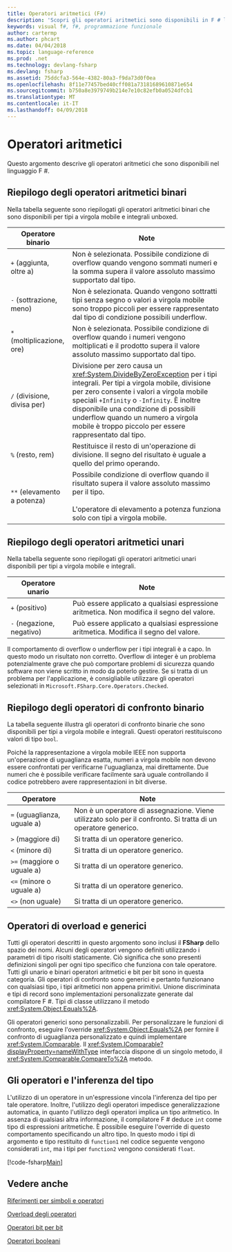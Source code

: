 ```yaml
---
title: Operatori aritmetici (F#)
description: 'Scopri gli operatori aritmetici sono disponibili in F # linguaggio di programmazione.'
keywords: visual f#, f#, programmazione funzionale
author: cartermp
ms.author: phcart
ms.date: 04/04/2018
ms.topic: language-reference
ms.prod: .net
ms.technology: devlang-fsharp
ms.devlang: fsharp
ms.assetid: 75ddcfa3-564e-4382-80a3-f9da73d0f0ea
ms.openlocfilehash: 8f11e77457bed40cff081a73181689610871e654
ms.sourcegitcommit: b750a8e3979749b214e7e10c82efb0a0524dfcb1
ms.translationtype: MT
ms.contentlocale: it-IT
ms.lasthandoff: 04/09/2018
---
```

# <a name="arithmetic-operators"></a>Operatori aritmetici

Questo argomento descrive gli operatori aritmetici che sono disponibili nel linguaggio F #.

## <a name="summary-of-binary-arithmetic-operators"></a>Riepilogo degli operatori aritmetici binari
Nella tabella seguente sono riepilogati gli operatori aritmetici binari che sono disponibili per tipi a virgola mobile e integrali unboxed.

|Operatore binario|Note|
|---------------|-----|
|`+` (aggiunta, oltre a)|Non è selezionata. Possibile condizione di overflow quando vengono sommati numeri e la somma supera il valore assoluto massimo supportato dal tipo.|
|`-` (sottrazione, meno)|Non è selezionata. Quando vengono sottratti tipi senza segno o valori a virgola mobile sono troppo piccoli per essere rappresentato dal tipo di condizione possibili underflow.|
|`*` (moltiplicazione, ore)|Non è selezionata. Possibile condizione di overflow quando i numeri vengono moltiplicati e il prodotto supera il valore assoluto massimo supportato dal tipo.|
|`/` (divisione, divisa per)|Divisione per zero causa un <xref:System.DivideByZeroException> per i tipi integrali. Per tipi a virgola mobile, divisione per zero consente i valori a virgola mobile speciali `+Infinity` o `-Infinity`. È inoltre disponibile una condizione di possibili underflow quando un numero a virgola mobile è troppo piccolo per essere rappresentato dal tipo.|
|`%` (resto, rem)|Restituisce il resto di un'operazione di divisione. Il segno del risultato è uguale a quello del primo operando.|
|`**` (elevamento a potenza)|Possibile condizione di overflow quando il risultato supera il valore assoluto massimo per il tipo.<br /><br />L'operatore di elevamento a potenza funziona solo con tipi a virgola mobile.|

## <a name="summary-of-unary-arithmetic-operators"></a>Riepilogo degli operatori aritmetici unari
Nella tabella seguente sono riepilogati gli operatori aritmetici unari disponibili per tipi a virgola mobile e integrali.


|Operatore unario|Note|
|--------------|-----|
|`+` (positivo)|Può essere applicato a qualsiasi espressione aritmetica. Non modifica il segno del valore.|
|`-` (negazione, negativo)|Può essere applicato a qualsiasi espressione aritmetica. Modifica il segno del valore.|
Il comportamento di overflow o underflow per i tipi integrali è a capo. In questo modo un risultato non corretto. Overflow di integer è un problema potenzialmente grave che può comportare problemi di sicurezza quando software non viene scritto in modo da poterlo gestire. Se si tratta di un problema per l'applicazione, è consigliabile utilizzare gli operatori selezionati in `Microsoft.FSharp.Core.Operators.Checked`.


## <a name="summary-of-binary-comparison-operators"></a>Riepilogo degli operatori di confronto binario
La tabella seguente illustra gli operatori di confronto binarie che sono disponibili per tipi a virgola mobile e integrali. Questi operatori restituiscono valori di tipo `bool`.

Poiché la rappresentazione a virgola mobile IEEE non supporta un'operazione di uguaglianza esatta, numeri a virgola mobile non devono essere confrontati per verificarne l'uguaglianza, mai direttamente. Due numeri che è possibile verificare facilmente sarà uguale controllando il codice potrebbero avere rappresentazioni in bit diverse.



|Operatore|Note|
|--------|-----|
|`=` (uguaglianza, uguale a)|Non è un operatore di assegnazione. Viene utilizzato solo per il confronto. Si tratta di un operatore generico.|
|`>` (maggiore di)|Si tratta di un operatore generico.|
|`<` (minore di)|Si tratta di un operatore generico.|
|`>=` (maggiore o uguale a)|Si tratta di un operatore generico.|
|`<=` (minore o uguale a)|Si tratta di un operatore generico.|
|`<>` (non uguale)|Si tratta di un operatore generico.|

## <a name="overloaded-and-generic-operators"></a>Operatori di overload e generici
Tutti gli operatori descritti in questo argomento sono inclusi il **FSharp** dello spazio dei nomi. Alcuni degli operatori vengono definiti utilizzando i parametri di tipo risolti staticamente. Ciò significa che sono presenti definizioni singoli per ogni tipo specifico che funziona con tale operatore. Tutti gli unario e binari operatori aritmetici e bit per bit sono in questa categoria. Gli operatori di confronto sono generici e pertanto funzionano con qualsiasi tipo, i tipi aritmetici non appena primitivi. Unione discriminata e tipi di record sono implementazioni personalizzate generate dal compilatore F #. Tipi di classe utilizzano il metodo <xref:System.Object.Equals%2A>.

Gli operatori generici sono personalizzabili. Per personalizzare le funzioni di confronto, eseguire l'override <xref:System.Object.Equals%2A> per fornire il confronto di uguaglianza personalizzato e quindi implementare <xref:System.IComparable>. Il <xref:System.IComparable?displayProperty=nameWithType> interfaccia dispone di un singolo metodo, il <xref:System.IComparable.CompareTo%2A> metodo.


## <a name="operators-and-type-inference"></a>Gli operatori e l'inferenza del tipo
L'utilizzo di un operatore in un'espressione vincola l'inferenza del tipo per tale operatore. Inoltre, l'utilizzo degli operatori impedisce generalizzazione automatica, in quanto l'utilizzo degli operatori implica un tipo aritmetico. In assenza di qualsiasi altra informazione, il compilatore F # deduce `int` come tipo di espressioni aritmetiche. È possibile eseguire l'override di questo comportamento specificando un altro tipo. In questo modo i tipi di argomento e tipo restituito di `function1` nel codice seguente vengono considerati `int`, ma i tipi per `function2` vengono considerati `float`.

[!code-fsharp[Main](../../../../samples/snippets/fsharp/lang-ref-1/snippet3501.fs)]
    
## <a name="see-also"></a>Vedere anche
[Riferimenti per simboli e operatori](index.md)

[Overload degli operatori](../operator-overloading.md)

[Operatori bit per bit](bitwise-operators.md)

[Operatori booleani](boolean-operators.md)
